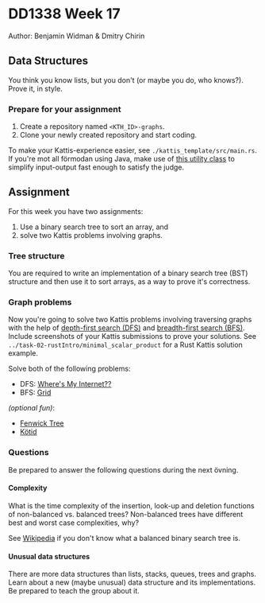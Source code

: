 # DD1338 Week 17

Author: Benjamin Widman & Dmitry Chirin

## Data Structures

You think you know lists, but you don't (or maybe you do, who knows?). Prove it, in style.

### Prepare for your assignment

1) Create a repository named `<KTH_ID>-graphs`.
2) Clone your newly created repository and start coding. 

To make your Kattis-experience easier, see `./kattis_template/src/main.rs`. If you're mot all förmodan using Java, make use of [this utility class](https://open.kattis.com/download/Kattio.java?1a0093=) to simplify input-output fast enough to satisfy the judge.

## Assignment

For this week you have two assignments:
1) Use a binary search tree to sort an array, and
2) solve two Kattis problems involving graphs. 

### Tree structure

You are required to write an implementation of a binary search tree (BST) structure and then use it to sort arrays, as a way to prove it's correctness.

### Graph problems

Now you're going to solve two Kattis problems involving traversing graphs with the help of [depth-first search (DFS)](https://en.wikipedia.org/wiki/Depth-first_search) and [breadth-first search (BFS)](https://en.wikipedia.org/wiki/Breadth-first_search). Include screenshots of your Kattis submissions to prove your solutions. See `../task-02-rustIntro/minimal_scalar_product` for a Rust Kattis solution example.

Solve both of the following problems:
- DFS: [Where's My Internet??](https://open.kattis.com/problems/wheresmyinternet)
- BFS: [Grid](https://open.kattis.com/problems/grid)

_(optional fun)_:
- [Fenwick Tree](https://open.kattis.com/problems/fenwick)
- [Kötid](https://po.kattis.com/problems/kotid)

### Questions

Be prepared to answer the following questions during the next övning.

#### Complexity

What is the time complexity of the insertion, look-up and deletion functions of non-balanced vs. balanced trees? Non-balanced trees have different best and worst case complexities, why?

See [Wikipedia](https://en.wikipedia.org/wiki/Self-balancing_binary_search_tree) if you don't know what a balanced binary search tree is.

#### Unusual data structures

There are more data structures than lists, stacks, queues, trees and graphs. Learn about a new (maybe unusual) data structure and its implementations. Be prepared to teach the group about it.
